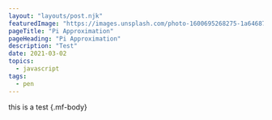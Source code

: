 ```yaml
---
layout: "layouts/post.njk"
featuredImage: "https://images.unsplash.com/photo-1600695268275-1a6468700bd5?ixid=MXwxMjA3fDB8MHxwaG90by1wYWdlfHx8fGVufDB8fHw%3D&ixlib=rb-1.2.1&auto=format&fit=crop&w=328&q=80"
pageTitle: "Pi Approximation"
pageHeading: "Pi Approximation"
description: "Test"
date: 2021-03-02
topics:
  - javascript
tags:
  - pen
---
```

this is a test {.mf-body}